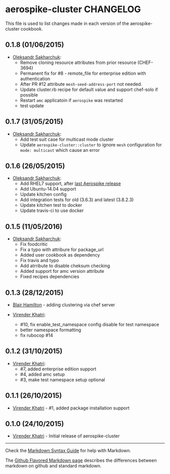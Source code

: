 aerospike-cluster CHANGELOG
===========================

This file is used to list changes made in each version of the aerospike-cluster cookbook.

0.1.8 (01/06/2015)
------------------

- [Oleksandr Sakharchuk](https://github.com/pioneerit):
  - Remove cloning resource attributes from prior resource (CHEF-3694)
  - Permanent fix for #8 - remote_file for enterprise edition with authentication
  - After PR #12 attribute `mesh-seed-address-port` not needed.
  - Update cluster.rb recipe for default value and support chef-solo if possible
  - Restart `amc` applicatoin if `aerospike` was restarted
  - test update

0.1.7 (31/05/2015)
------------------

- [Oleksandr Sakharchuk](https://github.com/pioneerit):
  - Add test suit case for multicast mode cluster
  - Update `aerospike-cluster::cluster` to ignore `mesh` configuration for `mode: multicast` which cause an error

0.1.6 (26/05/2015)
------------------

- [Oleksandr Sakharchuk](https://github.com/pioneerit):
  - Add RHEL7 support, after [last Aerospike release](http://www.aerospike.com/download/server/notes.html#3.8.2.1)
  - Add Ubuntu-14.04 support
  - Update kitchen config
  - Add integration tests for old (3.6.3) and latest (3.8.2.3)
  - Update kitchen test to docker
  - Update travis-ci to use docker

0.1.5 (11/05/2016)
------------------

- [Oleksandr Sakharchuk](https://github.com/pioneerit):
  - Fix foodcritic
  - Fix a typo with attribure for package_url
  - Added user cookbook as dependency
  - Fix travis and typo
  - Add atrribute to disable cheksum checking
  - Added support for amc version attribute
  - Fixed recipes dependencies

0.1.3 (28/12/2015)
------------------

- [Blair Hamilton](https://github.com/blairham) - adding clustering via chef server

- [Virender Khatri](https://github.com/vkhatri):
  - #10, fix enable_test_namespace config disable for test namespace
  - better namespace formatting
  - fix rubocop #14

0.1.2 (31/10/2015)
------------------

- [Virender Khatri](https://github.com/vkhatri):
  - #7, added enterprise edition support
  - #4, added amc setup
  - #3, make test namespace setup optional

0.1.1 (26/10/2015)
------------------

- [Virender Khatri](https://github.com/vkhatri) - #1, added package installation support

0.1.0 (24/10/2015)
------------------

- [Virender Khatri](https://github.com/vkhatri) - Initial release of aerospike-cluster

- - -
Check the [Markdown Syntax Guide](http://daringfireball.net/projects/markdown/syntax) for help with Markdown.

The [Github Flavored Markdown page](http://github.github.com/github-flavored-markdown/) describes the differences between markdown on github and standard markdown.
